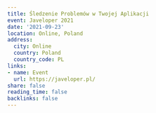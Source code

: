 ```yaml
---
title: Śledzenie Problemów w Twojej Aplikacji
event: Javeloper 2021
date: '2021-09-23'
location: Online, Poland
address:
  city: Online
  country: Poland
  country_code: PL
links:
- name: Event
  url: https://javeloper.pl/
share: false
reading_time: false
backlinks: false
---
```

